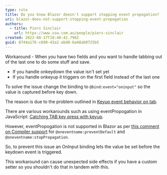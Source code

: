 ```yaml
---
type: rule
title: Do you know Blazor doesn't support stopping event propogation?
uri: blazor-does-not-support-stopping-event-propogation
authors:
  - title: Piers Sinclair
    url: https://www.ssw.com.au/people/piers-sinclair
created: 2022-08-17T18:40:42.796Z
guid: 8744a176-c690-43a2-abd8-6a48ab0725b5
---
```

Workaround - When you have two fields and you want to handle tabbing out of the last one to do some stuff and save.

* If you handle onkeydown the value isn't set yet
* If you handle onkeyup it triggers on the first field instead of the last one

<!--endintro-->

To solve the issue change the binding to `@bind:event="oninput"` so the value is captured before key down. 

The reason is due to the problem outlined in [Keyup event behavior on tab](https://stackoverflow.com/questions/18020098/keyup-event-behavior-on-tab).

There are various workarounds such as using eventPropogation in JavaScript: [Catching TAB key press with keyup](https://stackoverflow.com/questions/37144885/catching-tab-key-press-with-keyup).

However, eventPropogation is not supported in Blazor as per [this comment on Compiler support](https://github.com/dotnet/aspnetcore/issues/14517#issuecomment-559184498) for `@oneventname:preventDefault` and `@oneventname:stopPropagation`.

So, to prevent this issue an OnInput binding lets the value be set before the keydown event is triggered.

This workaround can cause unexpected side effects if you have a custom setter so you shouldn't do that in tandem with this.
